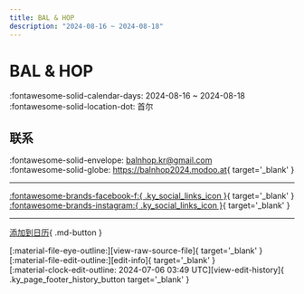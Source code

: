 ```yaml
---
title: BAL & HOP
description: "2024-08-16 ~ 2024-08-18"
---
```


# BAL & HOP 

:fontawesome-solid-calendar-days: 2024-08-16 ~ 2024-08-18  
:fontawesome-solid-location-dot: 首尔  

## 联系

:fontawesome-solid-envelope: <balnhop.kr@gmail.com>  
:fontawesome-solid-globe: <https://balnhop2024.modoo.at>{ target='_blank' }  

---

 [:fontawesome-brands-facebook-f:{ .ky_social_links_icon }](https://www.facebook.com/balnhop.kr){ target='_blank' } [:fontawesome-brands-instagram:{ .ky_social_links_icon }](https://instagram.com/balnhop.kr){ target='_blank' }

---

[添加到日历](https://swing.news/ics/zh-Hans/2024/kr/bal-hop-2024.ics){ .md-button }

<div class="ky_page_footer" markdown>
<div class="ky_page_footer_trailing" markdown="span">
[:material-file-eye-outline:][view-raw-source-file]{ target='_blank' }
[:material-file-edit-outline:][edit-info]{ target='_blank' }
</div>
<div class="ky_page_footer_leading" markdown="span">
[:material-clock-edit-outline: 2024-07-06 03:49 UTC][view-edit-history]{ .ky_page_footer_history_button target='_blank' }
</div>
</div>

[view-raw-source-file]: https://github.com/swingdance/events/blob/main/2024/kr/bal-hop-2024.json "查看原始源文件"
[edit-info]: https://github.com/swingdance/events/issues/new?assignees=&labels=update+event&projects=&template=03-update_entity.yml&title=%5B2024%2Fkr%5D%20BAL%20%26%20HOP&region=kr&year=2024&id=bal-hop-2024&name=BAL%20%26%20HOP&org_id= "编辑信息"

[view-edit-history]: https://github.com/swingdance/events/commits/main/2024/kr/bal-hop-2024.json "查看编辑历史"
